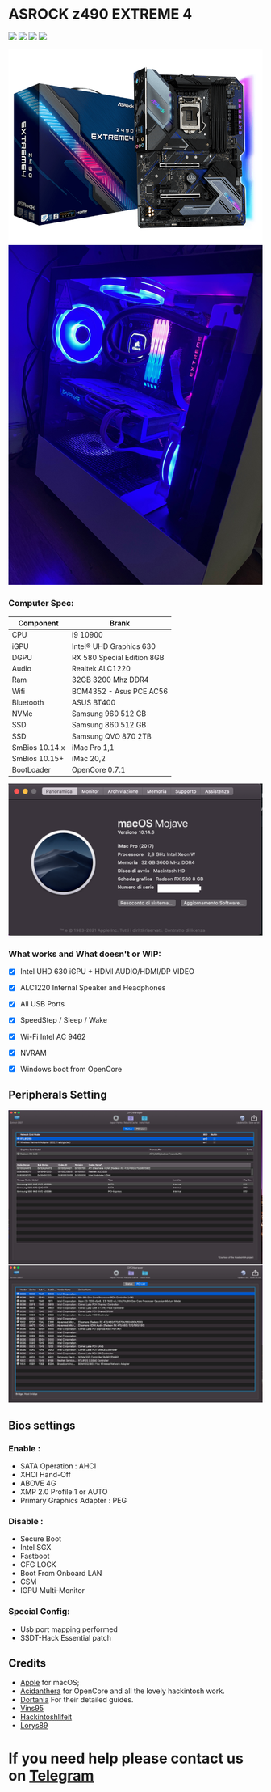 # ASROCK z490 EXTREME 4 
[![](https://img.shields.io/badge/Telegram-HackintoshLifeIT-informational?style=flat&logo=telegram&logoColor=white&color=5fb659)](https://t.me/HackintoshLife_it)
[![](https://img.shields.io/badge/Facebook-HackintoshLifeIT-informational?style=flat&logo=facebook&logoColor=white&color=3a4dc9)](https://www.facebook.com/hackintoshlife/)
[![](https://img.shields.io/badge/Instagram-HackintoshLifeIT-informational?style=flat&logo=instagram&logoColor=white&color=8a178a)](https://www.instagram.com/hackintoshlife.it_official/)
[![](https://img.shields.io/badge/PayPal-HackintoshLifeIT-informational?style=flat&logo=paypal&logoColor=white&color=00B2EE)](https://www.paypal.com/cgi-bin/webscr?cmd=_s-xclick&hosted_button_id=RWBVVWL8H9JC2&source=url)

![mobo](./Screenshot/asrock.png)
![CASE](./Screenshot/Case.jpeg)


### Computer Spec:

| Component        | Brank                              |
| ---------------- | ---------------------------------- |
| CPU              | i9 10900         |
| iGPU             | Intel® UHD Graphics 630         | 
| DGPU             | RX 580 Special Edition 8GB       |       
| Audio            | Realtek ALC1220            |
| Ram              | 32GB 3200 Mhz DDR4  |            |
| Wifi             | BCM4352 - Asus PCE AC56  |
| Bluetooth             | ASUS BT400 |
| NVMe             | Samsung 960 512 GB          
| SSD             | Samsung 860 512 GB          
| SSD             | Samsung QVO 870 2TB                  
| SmBios    10.14.x       | iMac Pro 1,1     |     
| SmBios    10.15+       | iMac 20,2  |   
| BootLoader       | OpenCore 0.7.1                    


![infomac](./Screenshot/infomac.png)


### What works and What doesn't or WIP:

- [x] Intel UHD 630 iGPU + HDMI AUDIO/HDMI/DP VIDEO
- [x] ALC1220 Internal Speaker and Headphones 
- [x] All USB Ports 
- [x] SpeedStep / Sleep / Wake
- [x] Wi-Fi Intel AC 9462
- [x] NVRAM
- [x] Windows boot from OpenCore


## Peripherals  Setting 

![infodp1](./Screenshot/DPCI1-1.png)
![infodp2](./Screenshot/DPCI2.png)

## Bios settings
### Enable :
* SATA Operation : AHCI
* XHCI Hand-Off
* ABOVE 4G
* XMP 2.0 Profile 1 or AUTO
* Primary Graphics Adapter : PEG

### Disable : 
* Secure Boot
* Intel SGX
* Fastboot
* CFG LOCK
* Boot From Onboard LAN
* CSM 
* IGPU Multi-Monitor







### Special Config:

- Usb port mapping performed
- SSDT-Hack Essential patch



## Credits

- [Apple](https://apple.com) for macOS;
- [Acidanthera](https://github.com/acidanthera) for OpenCore and all the lovely hackintosh work.
- [Dortania](https://github.com/dortania) For their detailed guides.
- [Vins95](https://github.com/Vins95)
- [Hackintoshlifeit](https://github.com/Hackintoshlifeit)
- [Lorys89](https://github.com/Lorys89/)

# If you need help please contact us on [Telegram](https://t.me/HackintoshLife_it) 
